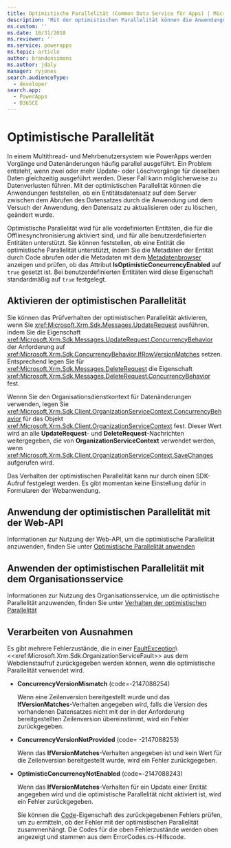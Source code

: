 ```yaml
---
title: Optimistische Parallelität (Common Data Service für Apps) | Microsoft Docs
description: 'Mit der optimistischen Parallelität können die Anwendungen feststellen, ob ein Entitätsdatensatz auf dem Server zwischen dem Abrufen des Datensatzes durch die Anwendung und dem Versuch der Anwendung, den Datensatz zu aktualisieren oder zu löschen, geändert wurde.'
ms.custom: ''
ms.date: 10/31/2018
ms.reviewer: ''
ms.service: powerapps
ms.topic: article
author: brandonsimons
ms.author: jdaly
manager: ryjones
search.audienceType:
  - developer
search.app:
  - PowerApps
  - D365CE
---
```

# <a name="optimistic-concurrency"></a>Optimistische Parallelität

In einem Multithread- und Mehrbenutzersystem wie PowerApps werden Vorgänge und Datenänderungen häufig parallel ausgeführt. Ein Problem entsteht, wenn zwei oder mehr Update- oder Löschvorgänge für dieselben Daten gleichzeitig ausgeführt werden. Dieser Fall kann möglicherweise zu Datenverlusten führen. Mit der optimistischen Parallelität können die Anwendungen feststellen, ob ein Entitätsdatensatz auf dem Server zwischen dem Abrufen des Datensatzes durch die Anwendung und dem Versuch der Anwendung, den Datensatz zu aktualisieren oder zu löschen, geändert wurde.  
  
 Optimistische Parallelität wird für alle vordefinierten Entitäten, die für die Offlinesynchronisierung aktiviert sind, und für alle benutzerdefinierten Entitäten unterstützt. Sie können feststellen, ob eine Entität die optimistische Parallelität unterstützt, indem Sie die Metadaten der Entität durch Code abrufen oder die Metadaten mit dem [Metadatenbrowser](browse-your-metadata.md) anzeigen und prüfen, ob das Attribut **IsOptimisticConcurrencyEnabled** auf `true` gesetzt ist. Bei benutzerdefinierten Entitäten wird diese Eigenschaft standardmäßig auf `true` festgelegt.  
  
<a name="bkmk_enable"></a>   
## <a name="enable-optimistic-concurrency"></a>Aktivieren der optimistischen Parallelität  
 Sie können das Prüfverhalten der optimistischen Parallelität aktivieren, wenn Sie  <xref:Microsoft.Xrm.Sdk.Messages.UpdateRequest> ausführen, indem Sie die Eigenschaft <xref:Microsoft.Xrm.Sdk.Messages.UpdateRequest.ConcurrencyBehavior> der Anforderung auf <xref:Microsoft.Xrm.Sdk.ConcurrencyBehavior.IfRowVersionMatches> setzen. Entsprechend legen Sie für <xref:Microsoft.Xrm.Sdk.Messages.DeleteRequest> die Eigenschaft <xref:Microsoft.Xrm.Sdk.Messages.DeleteRequest.ConcurrencyBehavior> fest.  
  
 Wennn Sie den Organisationsdienstkontext für Datenänderungen verwenden, legen Sie <xref:Microsoft.Xrm.Sdk.Client.OrganizationServiceContext.ConcurrencyBehavior> für das Objekt <xref:Microsoft.Xrm.Sdk.Client.OrganizationServiceContext> fest. Dieser Wert wird an alle **UpdateRequest**- und **DeleteRequest**-Nachrichten weitergegeben, die von **OrganizationServiceContext** verwendet werden, wenn <xref:Microsoft.Xrm.Sdk.Client.OrganizationServiceContext.SaveChanges> aufgerufen wird.  
  
 Das Verhalten der optimistischen Parallelität kann nur durch einen SDK-Aufruf festgelegt werden. Es gibt momentan keine Einstellung dafür in Formularen der Webanwendung.  
  
## <a name="apply-optimistic-concurrency-using-web-api"></a>Anwendung der optimistischen Parallelität mit der Web-API

Informationen zur Nutzung der Web-API, um die optimistische Parallelität anzuwenden, finden Sie unter [Optimistische Parallelität anwenden](webapi/perform-conditional-operations-using-web-api.md##apply-optimistic-concurrency)


## <a name="apply-optimistic-concurrency-using-organization-service"></a>Anwenden der optimistischen Parallelität mit dem Organisationsservice

Informationen zur Nutzung des Organisationsservice, um die optimistische Parallelität anzuwenden, finden Sie unter [Verhalten der optimistischen Parallelität](org-service/entity-operations-update-delete.md##optimistic-concurrency-behavior)
  
<a name="bkmk_handle"></a>   
## <a name="handle-exceptions"></a>Verarbeiten von Ausnahmen  
 Es gibt mehrere Fehlerzustände, die in einer [FaultException](https://msdn.microsoft.com/library/ms576199\(v=vs.110\).aspx)\<<xref:Microsoft.Xrm.Sdk.OrganizationServiceFault>> aus dem Webdienstaufruf zurückgegeben werden können, wenn die optimistische Parallelität verwendet wird.  
  
- **ConcurrencyVersionMismatch** (code=-2147088254)  
  
     Wenn eine Zeilenversion bereitgestellt wurde und das **IfVersionMatches**-Verhalten angegeben wird, falls die Version des vorhandenen Datensatzes nicht mit der in der Anforderung bereitgestellten Zeilenversion übereinstimmt, wird ein Fehler zurückgegeben.  
  
- **ConcurrencyVersionNotProvided** (code= -2147088253)  
  
     Wenn das **IfVersionMatches**-Verhalten angegeben ist und kein Wert für die Zeilenversion bereitgestellt wurde, wird ein Fehler zurückgegeben.  
  
- **OptimisticConcurrencyNotEnabled** (code=-2147088243)  
  
     Wenn das **IfVersionMatches**-Verhalten für ein Update einer Entität angegeben wird und die optimistische Parallelität nicht aktiviert ist, wird ein Fehler zurückgegeben.  
  
  Sie können die [Code](https://msdn.microsoft.com/library/system.servicemodel.faultexception.code\(v=vs.110\).aspx)-Eigenschaft des zurückgegebenen Fehlers prüfen, um zu ermitteln, ob der Fehler mit der optimistischen Parallelität zusammenhängt. Die Codes für die oben Fehlerzustände werden oben angezeigt und stammen aus dem ErrorCodes.cs-Hilfscode.  
  

